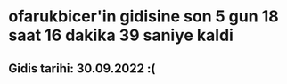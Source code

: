 # ofarukbicer'in gidisine son 5 gun 18 saat 16 dakika 39 saniye kaldi

## Gidis tarihi: 30.09.2022 :(